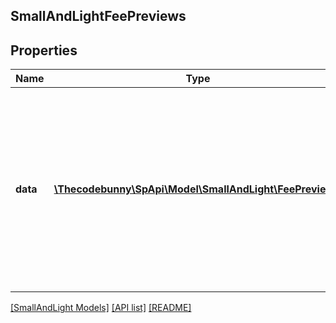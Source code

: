 ## SmallAndLightFeePreviews

## Properties

Name | Type | Description | Notes
------------ | ------------- | ------------- | -------------
**data** | [**\Thecodebunny\SpApi\Model\SmallAndLight\FeePreview[]**](FeePreview.md) | A list of fee estimates for the requested items. The order of the fee estimates will follow the same order as the items in the request, with duplicates removed. | [optional]

[[SmallAndLight Models]](../) [[API list]](../../Api) [[README]](../../../README.md)
